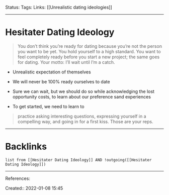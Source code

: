 Status: 
Tags: 
Links: [[Unrealistic dating ideologies]]
___
# Hesitater Dating Ideology
> You don’t think you’re ready for dating because you’re not the person you want to be yet. You hold yourself to a high standard. You want to feel completely ready before you start a new project; the same goes for dating. Your motto: I’ll wait until I’m a catch.
- Unrealistic expectation of themselves

- We will never be 100% ready ourselves to date
- Sure we can wait, but we should do so while acknowledging the lost opportunity costs, to learn about our preference sand experiences
- To get started, we need to learn to 
> practice asking interesting questions, expressing yourself in a compelling way, and going in for a first kiss. Those are your reps.

___
# Backlinks
```dataview
list from [[Hesitater Dating Ideology]] AND !outgoing([[Hesitater Dating Ideology]])
```
___
References:

Created:: 2022-01-08 15:45
